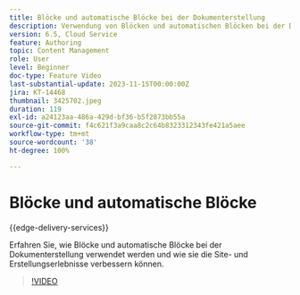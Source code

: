 ```yaml
---
title: Blöcke und automatische Blöcke bei der Dokumenterstellung
description: Verwendung von Blöcken und automatischen Blöcken bei der Dokumenterstellung
version: 6.5, Cloud Service
feature: Authoring
topic: Content Management
role: User
level: Beginner
doc-type: Feature Video
last-substantial-update: 2023-11-15T00:00:00Z
jira: KT-14468
thumbnail: 3425702.jpeg
duration: 119
exl-id: a24123aa-486a-429d-bf36-b5f2873bb55a
source-git-commit: f4c621f3a9caa8c2c64b8323312343fe421a5aee
workflow-type: tm+mt
source-wordcount: '38'
ht-degree: 100%

---
```


# Blöcke und automatische Blöcke

{{edge-delivery-services}}

Erfahren Sie, wie Blöcke und automatische Blöcke bei der Dokumenterstellung verwendet werden und wie sie die Site- und Erstellungserlebnisse verbessern können.

>[!VIDEO](https://video.tv.adobe.com/v/3425703/?learn=on)
